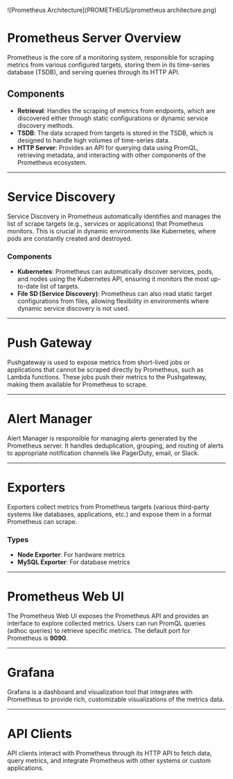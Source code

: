![Prometheus Architecture](PROMETHEUS/prometheus architecture.png)

# Prometheus Server Overview

Prometheus is the core of a monitoring system, responsible for scraping metrics from various configured targets, storing them in its time-series database (TSDB), and serving queries through its HTTP API.

## Components

- **Retrieval**: Handles the scraping of metrics from endpoints, which are discovered either through static configurations or dynamic service discovery methods.
- **TSDB**: The data scraped from targets is stored in the TSDB, which is designed to handle high volumes of time-series data.
- **HTTP Server**: Provides an API for querying data using PromQL, retrieving metadata, and interacting with other components of the Prometheus ecosystem.

---

# Service Discovery

Service Discovery in Prometheus automatically identifies and manages the list of scrape targets (e.g., services or applications) that Prometheus monitors. This is crucial in dynamic environments like Kubernetes, where pods are constantly created and destroyed.

### Components

- **Kubernetes**: Prometheus can automatically discover services, pods, and nodes using the Kubernetes API, ensuring it monitors the most up-to-date list of targets.
- **File SD (Service Discovery)**: Prometheus can also read static target configurations from files, allowing flexibility in environments where dynamic service discovery is not used.

---

# Push Gateway

Pushgateway is used to expose metrics from short-lived jobs or applications that cannot be scraped directly by Prometheus, such as Lambda functions. These jobs push their metrics to the Pushgateway, making them available for Prometheus to scrape.

---

# Alert Manager

Alert Manager is responsible for managing alerts generated by the Prometheus server. It handles deduplication, grouping, and routing of alerts to appropriate notification channels like PagerDuty, email, or Slack.

---

# Exporters

Exporters collect metrics from Prometheus targets (various third-party systems like databases, applications, etc.) and expose them in a format Prometheus can scrape.

### Types

- **Node Exporter**: For hardware metrics
- **MySQL Exporter**: For database metrics

---

# Prometheus Web UI

The Prometheus Web UI exposes the Prometheus API and provides an interface to explore collected metrics. Users can run PromQL queries (adhoc queries) to retrieve specific metrics. The default port for Prometheus is **9090**.

---

# Grafana

Grafana is a dashboard and visualization tool that integrates with Prometheus to provide rich, customizable visualizations of the metrics data.

---

# API Clients

API clients interact with Prometheus through its HTTP API to fetch data, query metrics, and integrate Prometheus with other systems or custom applications.
